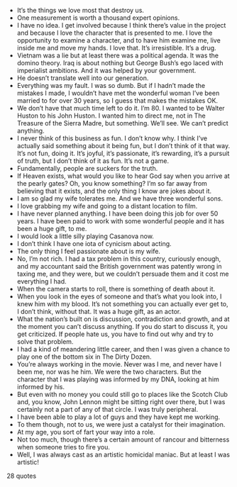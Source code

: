  - It’s the things we love most that destroy us.
 - One measurement is worth a thousand expert opinions.
 - I have no idea. I get involved because I think there’s value in the project and because I love the character that is presented to me. I love the opportunity to examine a character, and to have him examine me, live inside me and move my hands. I love that. It’s irresistible. It’s a drug.
 - Vietnam was a lie but at least there was a political agenda. It was the domino theory. Iraq is about nothing but George Bush’s ego laced with imperialist ambitions. And it was helped by your government.
 - He doesn’t translate well into our generation.
 - Everything was my fault. I was so dumb. But if I hadn’t made the mistakes I made, I wouldn’t have met the wonderful woman I’ve been married to for over 30 years, so I guess that makes the mistakes OK.
 - We don’t have that much time left to do it. I’m 80. I wanted to be Walter Huston to his John Huston. I wanted him to direct me, not in The Treasure of the Sierra Madre, but something. We’ll see. We can’t predict anything.
 - I never think of this business as fun. I don’t know why. I think I’ve actually said something about it being fun, but I don’t think of it that way. It’s not fun, doing it. It’s joyful, it’s passionate, it’s rewarding, it’s a pursuit of truth, but I don’t think of it as fun. It’s not a game.
 - Fundamentally, people are suckers for the truth.
 - If Heaven exists, what would you like to hear God say when you arrive at the pearly gates? Oh, you know something? I’m so far away from believing that it exists, and the only thing I know are jokes about it.
 - I am so glad my wife tolerates me. And we have three wonderful sons.
 - I love grabbing my wife and going to a distant location to film.
 - I have never planned anything. I have been doing this job for over 50 years. I have been paid to work with some wonderful people and it has been a huge gift, to me.
 - I would look a little silly playing Casanova now.
 - I don’t think I have one iota of cynicism about acting.
 - The only thing I feel passionate about is my wife.
 - No, I’m not rich. I had a tax problem in this country, curiously enough, and my accountant said the British government was patently wrong in taxing me, and they were, but we couldn’t persuade them and it cost me everything I had.
 - When the camera starts to roll, there is something of death about it.
 - When you look in the eyes of someone and that’s what you look into, I knew him with my blood. It’s not something you can actually ever get to, I don’t think, without that. It was a huge gift, as an actor.
 - What the nation’s built on is discussion, contradiction and growth, and at the moment you can’t discuss anything. If you do start to discuss it, you get criticized. If people hate us, you have to find out why and try to solve that problem.
 - I had a kind of meandering little career, and then I was given a chance to play one of the bottom six in The Dirty Dozen.
 - You’re always working in the movie. Never was I me, and never have I been me, nor was he him. We were the two characters. But the character that I was playing was informed by my DNA, looking at him informed by his.
 - But even with no money you could still go to places like the Scotch Club and, you know, John Lennon might be sitting right over there, but I was certainly not a part of any of that circle. I was truly peripheral.
 - I have been able to play a lot of guys and they have kept me working.
 - To them though, not to us, we were just a catalyst for their imagination.
 - At my age, you sort of fart your way into a role.
 - Not too much, though there’s a certain amount of rancour and bitterness when someone tries to fire you.
 - Well, I was always cast as an artistic homicidal maniac. But at least I was artistic!

28 quotes